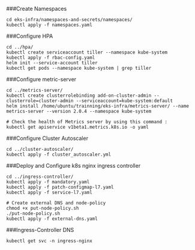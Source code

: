###Create Namespaces
```
cd eks-infra/namespaces-and-secrets/namespaces/
kubectl apply -f namespaces.yaml
```
###Configure HPA
```
cd ../hpa/
kubectl create serviceaccount tiller --namespace kube-system
kubectl apply -f rbac-config.yaml
helm init --service-account tiller
kubectl get pods --namespace kube-system | grep tiller
```

###Configure metric-server
```
cd ../metrics-server/
kubectl create clusterrolebinding add-on-cluster-admin --clusterrole=cluster-admin --serviceaccount=kube-system:default
helm install /home/ubuntu/trainning/eks-infra/metrics-server/ --name metrics-server --version 2.0.4 --namespace kube-system

# Check the health of Metrics server by using this command :
kubectl get apiservice v1beta1.metrics.k8s.io -o yaml

```

###Configure Cluster Autoscaler
```
cd ../cluster-autoscaler/
kubectl apply -f cluster_autoscaler.yml

```

###Deploy and Configure k8s nginx ingress controller
```
cd ../ingress-controller/
kubectl apply -f mandatory.yaml
kubectl apply -f patch-configmap-l7.yaml
kubectl apply -f service-l7.yaml

# Create external DNS and node-policy
chmod +x put-node-policy.sh        
./put-node-policy.sh               
kubectl apply -f external-dns.yaml 
```

###Ingress-Controller DNS
```
kubectl get svc -n ingress-nginx
```


